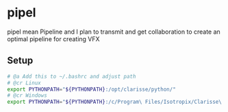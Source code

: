 # pipel
pipel mean Pipeline and I plan to transmit and get collaboration to create an optimal pipeline for creating VFX

## Setup

```sh
# @a Add this to ~/.bashrc and adjust path
# @cr Linux
export PYTHONPATH="${PYTHONPATH}:/opt/clarisse/python/"
# @cr Windows
export PYTHONPATH="${PYTHONPATH}:/c/Program\ Files/Isotropix/Clarisse\ iFX\ 4.0\ SP3/Clarisse/python/"
```

